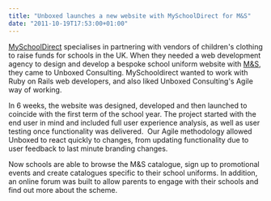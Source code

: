 ```yaml
---
title: "Unboxed launches a new website with MySchoolDirect for M&S"
date: "2011-10-19T17:53:00+01:00"
---
```


<p><a href="http://myschooldirect.com/welcome">MySchoolDirect</a> specialises in partnering with vendors of children&#39;s clothing to raise funds for schools in the UK. When they needed a web development agency to design and develop a bespoke school uniform website&nbsp;with <a href="http://www.marksandspencer.com/">M&amp;S</a>, they came to Unboxed Consulting.&nbsp;MySchooldirect wanted to work with Ruby on Rails web developers, and also liked Unboxed Consulting&#39;s Agile way of working.&nbsp;</p>

<p>In 6 weeks, the website was designed, developed and then launched to coincide with the first term of the school year. The project started with the end user in mind and included full user experience analysis, as well as user testing once functionality was delivered. &nbsp;Our Agile methodology allowed Unboxed to react quickly&nbsp;to changes, from updating functionality due to user feedback to last minute branding changes.&nbsp;</p>

<p>Now schools are able to browse the M&amp;S catalogue, sign up to promotional events and create catalogues specific to their school uniforms. In addition, an online forum was built to allow parents to engage with their schools and find out more about the scheme.&nbsp;</p>
